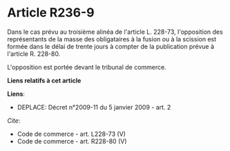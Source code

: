 # Article R236-9

Dans le cas prévu au troisième alinéa de l'article L. 228-73, l'opposition des représentants de la masse des obligataires à
la fusion ou à la scission est formée dans le délai de trente jours à compter de la publication prévue à l'article R. 228-80.

L'opposition est portée devant le tribunal de commerce.

**Liens relatifs à cet article**

**Liens**:

  - DEPLACE: Décret n°2009-11 du 5 janvier 2009 - art. 2

_Cite_:

  - Code de commerce - art. L228-73 (V)
  - Code de commerce - art. R228-80 (V)
